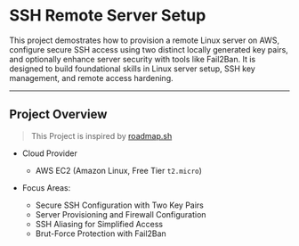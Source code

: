 # SSH Remote Server Setup

This project demostrates how to provision a remote Linux server on AWS, configure secure SSH access using two distinct locally generated key pairs, and optionally enhance server security with tools like Fail2Ban. It is designed to build foundational skills in Linux server setup, SSH key management, and remote access hardening.

---
## Project Overview
> This Project is inspired by [roadmap.sh](https://roadmap.sh/projects/ssh-remote-server-setup)
- Cloud Provider
  - AWS EC2 (Amazon Linux, Free Tier `t2.micro`)

- Focus Areas:
  - Secure SSH Configuration with Two Key Pairs
  - Server Provisioning and Firewall Configuration
  - SSH Aliasing for Simplified Access
  - Brut-Force Protection with Fail2Ban
